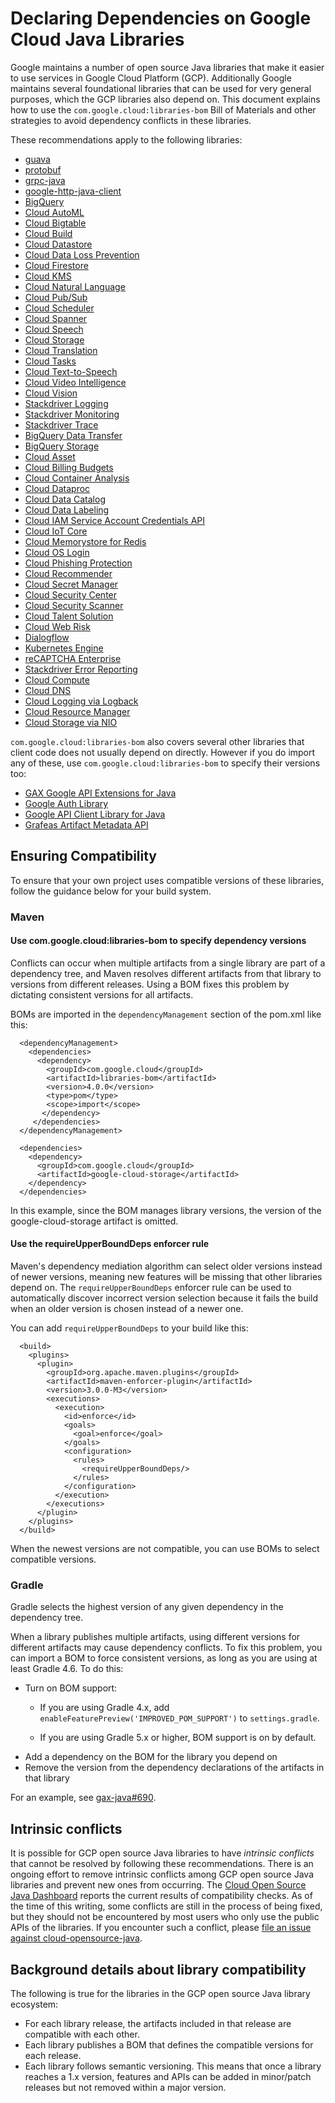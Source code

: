 # Declaring Dependencies on Google Cloud Java Libraries

Google maintains a number of open source Java libraries that make it
easier to use services in Google Cloud Platform (GCP). Additionally
Google maintains several foundational libraries that can be used for
very general purposes, which the GCP libraries also depend on. This
document explains how to use the `com.google.cloud:libraries-bom`
Bill of Materials and other strategies to avoid dependency conflicts in
these libraries.

These recommendations apply to the following libraries:

- [guava](https://github.com/google/guava)
- [protobuf](https://github.com/protocolbuffers/protobuf)
- [grpc-java](https://github.com/grpc/grpc-java)
- [google-http-java-client](https://github.com/googleapis/google-http-java-client)
- [BigQuery](https://github.com/googleapis/java-bigquery) 
- [Cloud AutoML](https://github.com/googleapis/java-automl)
- [Cloud Bigtable](https://github.com/googleapis/java-bigtable) 
- [Cloud Build](https://github.com/googleapis/java-cloudbuild) 
- [Cloud Datastore](https://github.com/googleapis/java-datastore)
- [Cloud Data Loss Prevention](https://github.com/googleapis/java-dlp)
- [Cloud Firestore](https://github.com/googleapis/java-firestore)
- [Cloud KMS](https://github.com/googleapis/java-kms)
- [Cloud Natural Language](https://github.com/googleapis/java-language)
- [Cloud Pub/Sub](https://github.com/googleapis/java-pubsub)
- [Cloud Scheduler](https://github.com/googleapis/java-scheduler)
- [Cloud Spanner](https://github.com/googleapis/java-spanner)
- [Cloud Speech](https://github.com/googleapis/java-speech)
- [Cloud Storage](https://github.com/googleapis/java-storage)
- [Cloud Translation](https://github.com/googleapis/java-translate)
- [Cloud Tasks](https://github.com/googleapis/java-tasks)
- [Cloud Text-to-Speech](https://github.com/googleapis/java-texttospeech)
- [Cloud Video Intelligence](https://github.com/googleapis/java-video-intelligence)
- [Cloud Vision](https://github.com/googleapis/java-vision)
- [Stackdriver Logging](https://github.com/googleapis/java-logging)
- [Stackdriver Monitoring](https://github.com/googleapis/java-monitoring)
- [Stackdriver Trace](https://github.com/googleapis/java-trace)
- [BigQuery Data Transfer](https://github.com/googleapis/java-bigquerydatatransfer)
- [BigQuery Storage](https://github.com/googleapis/java-bigquerystorage)
- [Cloud Asset](https://github.com/googleapis/java-asset)
- [Cloud Billing Budgets](https://github.com/googleapis/java-billingbudgets)
- [Cloud Container Analysis](https://github.com/googleapis/java-containeranalysis)
- [Cloud Dataproc](https://github.com/googleapis/java-dataproc)
- [Cloud Data Catalog](https://github.com/googleapis/java-datacatalog)
- [Cloud Data Labeling](https://github.com/googleapis/java-datalabeling)
- [Cloud IAM Service Account Credentials API](https://github.com/googleapis/java-iamcredentials)
- [Cloud IoT Core](https://github.com/googleapis/java-iot)
- [Cloud Memorystore for Redis](https://github.com/googleapis/java-redis)
- [Cloud OS Login](https://github.com/googleapis/java-os-login)
- [Cloud Phishing Protection](https://github.com/googleapis/java-phishingprotection)
- [Cloud Recommender](https://github.com/googleapis/java-recommender)
- [Cloud Secret Manager](https://github.com/googleapis/java-secretmanager)
- [Cloud Security Center](https://github.com/googleapis/java-securitycenter)
- [Cloud Security Scanner](https://github.com/googleapis/java-websecurityscanner)
- [Cloud Talent Solution](https://github.com/googleapis/java-talent)
- [Cloud Web Risk](https://github.com/googleapis/java-webrisk)
- [Dialogflow](https://github.com/googleapis/java-dialogflow)
- [Kubernetes Engine](https://github.com/googleapis/java-container)
- [reCAPTCHA Enterprise](https://github.com/googleapis/java-recaptchaenterprise)
- [Stackdriver Error Reporting](https://github.com/googleapis/java-errorreporting)
- [Cloud Compute](https://github.com/googleapis/java-compute)
- [Cloud DNS](https://github.com/googleapis/java-dns)
- [Cloud Logging via Logback](https://github.com/googleapis/java-logging-logback)
- [Cloud Resource Manager](https://github.com/googleapis/java-resourcemanager)
- [Cloud Storage via NIO](https://github.com/googleapis/java-storage-nio)

`com.google.cloud:libraries-bom` also covers several other libraries
that client code does not usually depend on directly. However if you do import
any of these, use  `com.google.cloud:libraries-bom` to specify their versions
too:

- [GAX Google API Extensions for Java](https://github.com/googleapis/gax-java)
- [Google Auth Library](https://github.com/googleapis/google-auth-library-java)
- [Google API Client Library for Java](https://github.com/googleapis/google-api-java-client)
- [Grafeas Artifact Metadata API](https://github.com/googleapis/java-grafeas)

## Ensuring Compatibility

To ensure that your own project uses compatible versions of these
libraries, follow the guidance below for your build system.

### Maven

#### Use com.google.cloud:libraries-bom to specify dependency versions

Conflicts can occur when multiple artifacts from a single library are
part of a dependency tree, and Maven resolves different artifacts from
that library to versions from different releases. Using a BOM fixes
this problem by dictating consistent versions for all artifacts.

BOMs are imported in the `dependencyManagement` section of the pom.xml
like this:

```
  <dependencyManagement>
    <dependencies>
      <dependency>
        <groupId>com.google.cloud</groupId>
        <artifactId>libraries-bom</artifactId>
        <version>4.0.0</version>
        <type>pom</type>
        <scope>import</scope>
       </dependency>
     </dependencies>
  </dependencyManagement>

  <dependencies>
    <dependency>
      <groupId>com.google.cloud</groupId>
      <artifactId>google-cloud-storage</artifactId>
    </dependency>
  </dependencies>
```

In this example, since the BOM manages library versions, the
version of the google-cloud-storage artifact is omitted.

#### Use the requireUpperBoundDeps enforcer rule

Maven's dependency mediation algorithm can select older versions
instead of newer versions, meaning new features will be missing that
other libraries depend on. The `requireUpperBoundDeps` enforcer rule
can be used to automatically discover incorrect version selection
because it fails the build when an older version is chosen instead of
a newer one.

You can add `requireUpperBoundDeps` to your build like this:

```
  <build>
    <plugins>
      <plugin>
        <groupId>org.apache.maven.plugins</groupId>
        <artifactId>maven-enforcer-plugin</artifactId>
        <version>3.0.0-M3</version>
        <executions>
          <execution>
            <id>enforce</id>
            <goals>
              <goal>enforce</goal>
            </goals>
            <configuration>
              <rules>
                <requireUpperBoundDeps/>
              </rules>
            </configuration>
          </execution>
        </executions>
      </plugin>
    </plugins>
  </build>
```

When the newest versions are not compatible, you can use BOMs to
select compatible versions.

### Gradle

Gradle selects the highest version of any given dependency in the
dependency tree.

When a library publishes multiple artifacts, using different versions
for different artifacts may cause dependency conflicts. To fix this
problem, you can import a BOM to force consistent versions, as long as
you are using at least Gradle 4.6. To do this:

- Turn on BOM support:
  - If you are using Gradle 4.x, add 
    `enableFeaturePreview('IMPROVED_POM_SUPPORT')` to `settings.gradle`. 
   
  - If you are using Gradle 5.x or higher, BOM support is on by default.
- Add a dependency on the BOM for the library you depend on
- Remove the version from the dependency declarations of the artifacts in that library

For an example, see [gax-java#690](https://github.com/googleapis/gax-java/pull/690/files).

## Intrinsic conflicts

It is possible for GCP open source Java libraries to have *intrinsic conflicts*
that cannot be resolved by following these recommendations. There is an
ongoing effort to remove intrinsic conflicts among GCP open source
Java libraries and prevent new ones from occurring.
The [Cloud Open Source Java Dashboard](
https://storage.googleapis.com/cloud-opensource-java-dashboard/com.google.cloud/libraries-bom/snapshot/index.html)
reports the current results of compatibility checks.
As of the time of this writing, some conflicts are still in the
process of being fixed, but they should not be encountered by most
users who only use the public APIs of the libraries. If you encounter
such a conflict, please
[file an issue against cloud-opensource-java](https://github.com/GoogleCloudPlatform/cloud-opensource-java/issues/new).

## Background details about library compatibility

The following is true for the libraries in the GCP open source Java
library ecosystem:

- For each library release, the artifacts included in that release are
  compatible with each other.
- Each library publishes a BOM that defines the
  compatible versions for each release.
- Each library follows semantic versioning. This means that once a
  library reaches a 1.x version, features and APIs can be added in minor/patch
  releases but not removed within a major version.

